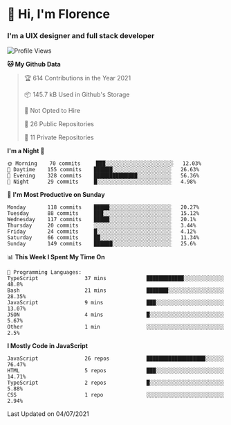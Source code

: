<h1>👋 Hi, I'm Florence</h1>
<h3>I'm a UIX designer and full stack developer</h3>


<!--START_SECTION:waka-->
![Profile Views](http://img.shields.io/badge/Profile%20Views-0-blue)

**🐱 My Github Data** 

> 🏆 614 Contributions in the Year 2021
 > 
> 📦 145.7 kB Used in Github's Storage 
 > 
> 🚫 Not Opted to Hire
 > 
> 📜 26 Public Repositories 
 > 
> 🔑 11 Private Repositories  
 > 
**I'm a Night 🦉** 

```text
🌞 Morning    70 commits     ███░░░░░░░░░░░░░░░░░░░░░░   12.03% 
🌆 Daytime    155 commits    ██████░░░░░░░░░░░░░░░░░░░   26.63% 
🌃 Evening    328 commits    ██████████████░░░░░░░░░░░   56.36% 
🌙 Night      29 commits     █░░░░░░░░░░░░░░░░░░░░░░░░   4.98%

```
📅 **I'm Most Productive on Sunday** 

```text
Monday       118 commits    █████░░░░░░░░░░░░░░░░░░░░   20.27% 
Tuesday      88 commits     ███░░░░░░░░░░░░░░░░░░░░░░   15.12% 
Wednesday    117 commits    █████░░░░░░░░░░░░░░░░░░░░   20.1% 
Thursday     20 commits     ░░░░░░░░░░░░░░░░░░░░░░░░░   3.44% 
Friday       24 commits     █░░░░░░░░░░░░░░░░░░░░░░░░   4.12% 
Saturday     66 commits     ██░░░░░░░░░░░░░░░░░░░░░░░   11.34% 
Sunday       149 commits    ██████░░░░░░░░░░░░░░░░░░░   25.6%

```


📊 **This Week I Spent My Time On** 

```text
💬 Programming Languages: 
TypeScript               37 mins             ████████████░░░░░░░░░░░░░   48.8% 
Bash                     21 mins             ███████░░░░░░░░░░░░░░░░░░   28.35% 
JavaScript               9 mins              ███░░░░░░░░░░░░░░░░░░░░░░   13.07% 
JSON                     4 mins              █░░░░░░░░░░░░░░░░░░░░░░░░   5.67% 
Other                    1 min               ░░░░░░░░░░░░░░░░░░░░░░░░░   2.5%

```

**I Mostly Code in JavaScript** 

```text
JavaScript               26 repos            ███████████████████░░░░░░   76.47% 
HTML                     5 repos             ███░░░░░░░░░░░░░░░░░░░░░░   14.71% 
TypeScript               2 repos             █░░░░░░░░░░░░░░░░░░░░░░░░   5.88% 
CSS                      1 repo              ░░░░░░░░░░░░░░░░░░░░░░░░░   2.94%

```



 Last Updated on 04/07/2021
<!--END_SECTION:waka-->
